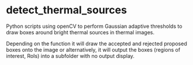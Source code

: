 # detect_thermal_sources
Python scripts using openCV to perform Gaussian adaptive thresholds to draw boxes around bright thermal sources in thermal images.

Depending on the function it will draw the accepted and rejected proposed boxes onto the image or alternatively, it will output the boxes (regions of interest, RoIs) into a subfolder with no output display.